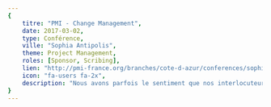 ```yaml
---
{
	titre: "PMI - Change Management",
	date: 2017-03-02,
	type: Conférence,
	ville: "Sophia Antipolis",
	theme: Project Management,
	roles: [Sponsor, Scribing],
	lien: "http://pmi-france.org/branches/cote-d-azur/conferences/sophia-antipolis-cote-d-azur-rendre-memorable-votre-presentation-projet",
	icon: "fa-users fa-2x",
	description: "Nous avons parfois le sentiment que nos interlocuteurs n’apprécient pas nos idées et nos présentations à leur juste valeur, que nos messages n’ont pas l’impact que l’on souhaiterait. Et si l’efficacité de nos présentations consistait à innover notre manière de « raconter notre message » et, ainsi, le rendre mémorable !"
}
---
```

